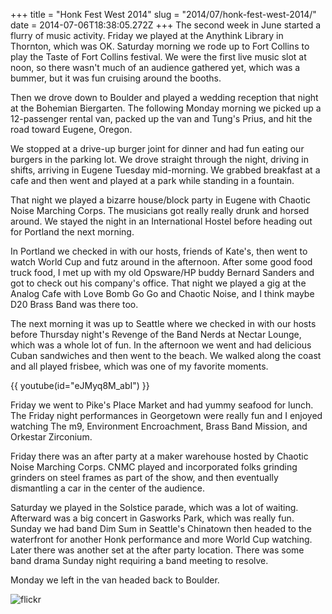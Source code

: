 +++
title = "Honk Fest West 2014"
slug = "2014/07/honk-fest-west-2014/"
date = 2014-07-06T18:38:05.272Z
+++
The second week in June started a flurry of music activity. Friday we played at the Anythink Library in Thornton, which was OK. Saturday morning we rode up to Fort Collins to play the Taste of Fort Collins festival. We were the first live music slot at noon, so there wasn't much of an audience gathered yet, which was a bummer, but it was fun cruising around the booths.

Then we drove down to Boulder and played a wedding reception that night at the Bohemian Biergarten. The following Monday morning we picked up a 12-passenger rental van, packed up the van and Tung's Prius, and hit the road toward Eugene, Oregon.

We stopped at a drive-up burger joint for dinner and had fun eating our burgers in the parking lot. We drove straight through the night, driving in shifts, arriving in Eugene Tuesday mid-morning. We grabbed breakfast at a cafe and then went and played at a park while standing in a fountain.

That night we played a bizarre house/block party in Eugene with Chaotic Noise Marching Corps. The musicians got really really drunk and horsed around. We stayed the night in an International Hostel before heading out for Portland the next morning.

In Portland we checked in with our hosts, friends of Kate's, then went to watch World Cup and futz around in the afternoon. After some good food truck food, I met up with my old Opsware/HP buddy Bernard Sanders and got to check out his company's office. That night we played a gig at the Analog Cafe with Love Bomb Go Go and Chaotic Noise, and I think maybe D20 Brass Band was there too.

The next morning it was up to Seattle where we checked in with our hosts before Thursday night's Revenge of the Band Nerds at Nectar Lounge, which was a whole lot of fun. In the afternoon we went and had delicious Cuban sandwiches and then went to the beach. We walked along the coast and all played frisbee, which was one of my favorite moments.

{{ youtube(id="eJMyq8M_abI") }}

Friday we went to Pike's Place Market and had yummy seafood for lunch. The Friday night performances in Georgetown were really fun and I enjoyed watching The m9, Environment Encroachment, Brass Band Mission, and Orkestar Zirconium.

Friday there was an after party at a maker warehouse hosted by Chaotic Noise Marching Corps. CNMC played and incorporated folks grinding grinders on steel frames as part of the show, and then eventually dismantling a car in the center of the audience.

Saturday we played in the Solstice parade, which was a lot of waiting. Afterward was a big concert in Gasworks Park, which was really fun. Sunday we had band Dim Sum in Seattle's Chinatown then headed to the waterfront for another Honk performance and more World Cup watching. Later there was another set at the after party location. There was some band drama Sunday night requiring a band meeting to resolve.

Monday we left in the van headed back to Boulder.

![flickr](https://www.flickr.com/photos/88096431@N00/sets/72157645234728466/)
